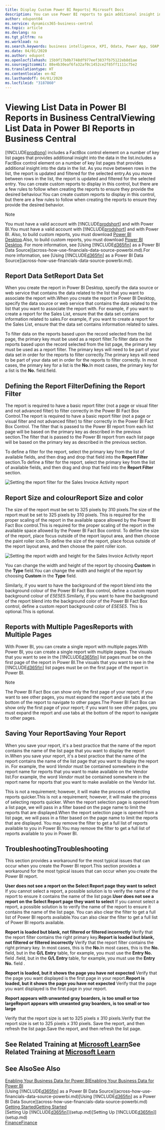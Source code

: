 ```yaml
---
title: Display Custom Power BI Reports| Microsoft Docs
description: You can use Power BI reports to gain additional insight into data in lists.
author: edupont04
ms.service: dynamics365-business-central
ms.topic: article
ms.devlang: na
ms.tgt_pltfrm: na
ms.workload: na
ms.search.keywords: business intelligence, KPI, Odata, Power App, SOAP, analysis
ms.date: 04/01/2020
ms.author: edupont
ms.openlocfilehash: 15b9f17b0b7748df977eef3837fb75122eb8d1ae
ms.sourcegitcommit: 88e4b30eaf6fa32af0c1452ce2f85ff1111c75e2
ms.translationtype: HT
ms.contentlocale: en-NZ
ms.lasthandoff: 04/01/2020
ms.locfileid: "3187860"
---
```

# <a name="viewing-list-data-in-power-bi-reports-in-business-central"></a><span data-ttu-id="f93cd-103">Viewing List Data in Power BI Reports in Business Central</span><span class="sxs-lookup"><span data-stu-id="f93cd-103">Viewing List Data in Power BI Reports in Business Central</span></span>

[!INCLUDE[prodlong](includes/prodlong.md)] <span data-ttu-id="f93cd-104">includes a FactBox control element on a number of key list pages that provides additional insight into the data in the list.</span><span class="sxs-lookup"><span data-stu-id="f93cd-104">includes a FactBox control element on a number of key list pages that provides additional insight into the data in the list.</span></span> <span data-ttu-id="f93cd-105">As you move between rows in the list, the report is updated and filtered for the selected entry.</span><span class="sxs-lookup"><span data-stu-id="f93cd-105">As you move between rows in the list, the report is updated and filtered for the selected entry.</span></span> <span data-ttu-id="f93cd-106">You can create custom reports to display in this control, but there are a few rules to follow when creating the reports to ensure they provide the desired behaviour.</span><span class="sxs-lookup"><span data-stu-id="f93cd-106">You can create custom reports to display in this control, but there are a few rules to follow when creating the reports to ensure they provide the desired behavior.</span></span>  

> [!NOTE]  
> <span data-ttu-id="f93cd-107">You must have a valid account with [!INCLUDE[prodshort](includes/prodshort.md)] and with Power BI.</span><span class="sxs-lookup"><span data-stu-id="f93cd-107">You must have a valid account with [!INCLUDE[prodshort](includes/prodshort.md)] and with Power BI.</span></span> <span data-ttu-id="f93cd-108">Also, to build custom reports, you must download [Power BI Desktop](https://powerbi.microsoft.com/desktop/).</span><span class="sxs-lookup"><span data-stu-id="f93cd-108">Also, to build custom reports, you must download [Power BI Desktop](https://powerbi.microsoft.com/desktop/).</span></span> <span data-ttu-id="f93cd-109">For more information, see [Using [!INCLUDE[d365fin](includes/d365fin_md.md)] as a Power BI Data Source](across-how-use-financials-data-source-powerbi.md).</span><span class="sxs-lookup"><span data-stu-id="f93cd-109">For more information, see [Using [!INCLUDE[d365fin](includes/d365fin_md.md)] as a Power BI Data Source](across-how-use-financials-data-source-powerbi.md).</span></span>  

## <a name="report-data-set"></a><span data-ttu-id="f93cd-110">Report Data Set</span><span class="sxs-lookup"><span data-stu-id="f93cd-110">Report Data Set</span></span>
<span data-ttu-id="f93cd-111">When you create the report in Power BI Desktop, specify the data source or web service that contains the data related to the list that you want to associate the report with.</span><span class="sxs-lookup"><span data-stu-id="f93cd-111">When you create the report in Power BI Desktop, specify the data source or web service that contains the data related to the list that you want to associate the report with.</span></span> <span data-ttu-id="f93cd-112">For example, if you want to create a report for the Sales List, ensure that the data set contains information related to sales.</span><span class="sxs-lookup"><span data-stu-id="f93cd-112">For example, if you want to create a report for the Sales List, ensure that the data set contains information related to sales.</span></span>  

<span data-ttu-id="f93cd-113">To filter data on the reports based upon the record selected from the list page, the primary key must be used as a report filter.</span><span class="sxs-lookup"><span data-stu-id="f93cd-113">To filter data on the reports based upon the record selected from the list page, the primary key must be used as a report filter.</span></span> <span data-ttu-id="f93cd-114">The primary keys will need to be part of your data set in order for the reports to filter correctly.</span><span class="sxs-lookup"><span data-stu-id="f93cd-114">The primary keys will need to be part of your data set in order for the reports to filter correctly.</span></span> <span data-ttu-id="f93cd-115">In most cases, the primary key for a list is the **No.**</span><span class="sxs-lookup"><span data-stu-id="f93cd-115">In most cases, the primary key for a list is the **No.**</span></span> <span data-ttu-id="f93cd-116">field.</span><span class="sxs-lookup"><span data-stu-id="f93cd-116">field.</span></span>  

## <a name="defining-the-report-filter"></a><span data-ttu-id="f93cd-117">Defining the Report Filter</span><span class="sxs-lookup"><span data-stu-id="f93cd-117">Defining the Report Filter</span></span>
<span data-ttu-id="f93cd-118">The report is required to have a basic report filter (not a page or visual filter and not advanced filter) to filter correctly in the Power BI Fact Box Control.</span><span class="sxs-lookup"><span data-stu-id="f93cd-118">The report is required to have a basic report filter (not a page or visual filter and not advanced filter) to filter correctly in the Power BI Fact Box Control.</span></span> <span data-ttu-id="f93cd-119">The filter that is passed to the Power BI report from each list page will be based on the primary key as described in the previous section.</span><span class="sxs-lookup"><span data-stu-id="f93cd-119">The filter that is passed to the Power BI report from each list page will be based on the primary key as described in the previous section.</span></span>  

<span data-ttu-id="f93cd-120">To define a filter for the report, select the primary key from the list of available fields, and then drag and drop that field into the **Report Filter** section.</span><span class="sxs-lookup"><span data-stu-id="f93cd-120">To define a filter for the report, select the primary key from the list of available fields, and then drag and drop that field into the **Report Filter** section.</span></span>  

![Setting the report filter for the Sales Invoice Activity report](./media/across-how-use-powerbi-reports-factbox/financials-powerbi-report-filter.png)

## <a name="report-size-and-color"></a><span data-ttu-id="f93cd-122">Report Size and colour</span><span class="sxs-lookup"><span data-stu-id="f93cd-122">Report Size and color</span></span>
<span data-ttu-id="f93cd-123">The size of the report must be set to 325 pixels by 310 pixels.</span><span class="sxs-lookup"><span data-stu-id="f93cd-123">The size of the report must be set to 325 pixels by 310 pixels.</span></span> <span data-ttu-id="f93cd-124">This is required for the proper scaling of the report in the available space allowed by the Power BI Fact Box control.</span><span class="sxs-lookup"><span data-stu-id="f93cd-124">This is required for the proper scaling of the report in the available space allowed by the Power BI Fact Box control.</span></span> <span data-ttu-id="f93cd-125">To define the size of the report, place focus outside of the report layout area, and then choose the paint roller icon.</span><span class="sxs-lookup"><span data-stu-id="f93cd-125">To define the size of the report, place focus outside of the report layout area, and then choose the paint roller icon.</span></span>

![Setting the report width and height for the Sales Invoice Activity report](./media/across-how-use-powerbi-reports-factbox/financials-powerbi-report-sizing.png)

<span data-ttu-id="f93cd-127">You can change the width and height of the report by choosing **Custom** in the **Type** field.</span><span class="sxs-lookup"><span data-stu-id="f93cd-127">You can change the width and height of the report by choosing **Custom** in the **Type** field.</span></span>

<span data-ttu-id="f93cd-128">Similarly, if you want to have the background of the report blend into the background colour of the Power BI Fact Box control, define a custom report background colour of *E5E5E5*.</span><span class="sxs-lookup"><span data-stu-id="f93cd-128">Similarly, if you want to have the background of the report blend into the background color of the Power BI Fact Box control, define a custom report background color of *E5E5E5*.</span></span> <span data-ttu-id="f93cd-129">This is optional.</span><span class="sxs-lookup"><span data-stu-id="f93cd-129">This is optional.</span></span>  

## <a name="reports-with-multiple-pages"></a><span data-ttu-id="f93cd-130">Reports with Multiple Pages</span><span class="sxs-lookup"><span data-stu-id="f93cd-130">Reports with Multiple Pages</span></span>
<span data-ttu-id="f93cd-131">With Power BI, you can create a single report with multiple pages.</span><span class="sxs-lookup"><span data-stu-id="f93cd-131">With Power BI, you can create a single report with multiple pages.</span></span> <span data-ttu-id="f93cd-132">The visuals that you want to see in the [!INCLUDE[d365fin](includes/d365fin_md.md)] list pages must be on the first page of the report in Power BI.</span><span class="sxs-lookup"><span data-stu-id="f93cd-132">The visuals that you want to see in the [!INCLUDE[d365fin](includes/d365fin_md.md)] list pages must be on the first page of the report in Power BI.</span></span>  

> [!NOTE]  
> <span data-ttu-id="f93cd-133">The Power BI Fact Box can show only the first page of your report; if you want to see other pages, you must expand the report and use tabs at the bottom of the report to navigate to other pages.</span><span class="sxs-lookup"><span data-stu-id="f93cd-133">The Power BI Fact Box can show only the first page of your report; if you want to see other pages, you must expand the report and use tabs at the bottom of the report to navigate to other pages.</span></span>  

## <a name="saving-your-report"></a><span data-ttu-id="f93cd-134">Saving Your Report</span><span class="sxs-lookup"><span data-stu-id="f93cd-134">Saving Your Report</span></span>

<span data-ttu-id="f93cd-135">When you save your report, it's a best practice that the name of the report contains the name of the list page that you want to display the report in.</span><span class="sxs-lookup"><span data-stu-id="f93cd-135">When you save your report, it's a best practice that the name of the report contains the name of the list page that you want to display the report in.</span></span> <span data-ttu-id="f93cd-136">For example, the word *Vendor* must be contained somewhere in the report name for reports that you want to make available on the Vendor list.</span><span class="sxs-lookup"><span data-stu-id="f93cd-136">For example, the word *Vendor* must be contained somewhere in the report name for reports that you want to make available on the Vendor list.</span></span>  

<span data-ttu-id="f93cd-137">This is not a requirement; however, it will make the process of selecting reports quicker.</span><span class="sxs-lookup"><span data-stu-id="f93cd-137">This is not a requirement; however, it will make the process of selecting reports quicker.</span></span> <span data-ttu-id="f93cd-138">When the report selection page is opened from a list page, we will pass in a filter based on the page name to limit the reports that are displayed.</span><span class="sxs-lookup"><span data-stu-id="f93cd-138">When the report selection page is opened from a list page, we will pass in a filter based on the page name to limit the reports that are displayed.</span></span>  <span data-ttu-id="f93cd-139">You may remove the filter to get a full list of reports available to you in Power BI.</span><span class="sxs-lookup"><span data-stu-id="f93cd-139">You may remove the filter to get a full list of reports available to you in Power BI.</span></span>  

## <a name="troubleshooting"></a><span data-ttu-id="f93cd-140">Troubleshooting</span><span class="sxs-lookup"><span data-stu-id="f93cd-140">Troubleshooting</span></span>
<span data-ttu-id="f93cd-141">This section provides a workaround for the most typical issues that can occur when you create the Power BI report.</span><span class="sxs-lookup"><span data-stu-id="f93cd-141">This section provides a workaround for the most typical issues that can occur when you create the Power BI report.</span></span>  

<span data-ttu-id="f93cd-142">**User does not see a report on the Select Report page they want to select** If you cannot select a report, a possible solution is to verify the name of the report to ensure it contains the name of the list page.</span><span class="sxs-lookup"><span data-stu-id="f93cd-142">**User does not see a report on the Select Report page they want to select** If you cannot select a report, a possible solution is to verify the name of the report to ensure it contains the name of the list page.</span></span> <span data-ttu-id="f93cd-143">You can also clear the filter to get a full list of Power BI reports available.</span><span class="sxs-lookup"><span data-stu-id="f93cd-143">You can also clear the filter to get a full list of Power BI reports available.</span></span>  

<span data-ttu-id="f93cd-144">**Report is loaded but blank, not filtered or filtered incorrectly** Verify that the report filter contains the right primary key.</span><span class="sxs-lookup"><span data-stu-id="f93cd-144">**Report is loaded but blank, not filtered or filtered incorrectly** Verify that the report filter contains the right primary key.</span></span> <span data-ttu-id="f93cd-145">In most cases, this is the **No.**</span><span class="sxs-lookup"><span data-stu-id="f93cd-145">In most cases, this is the **No.**</span></span> <span data-ttu-id="f93cd-146">field, but in the **G/L Entry** table, for example, you must use the **Entry No.** field  .</span><span class="sxs-lookup"><span data-stu-id="f93cd-146">field, but in the **G/L Entry** table, for example, you must use the **Entry No.** field  .</span></span>

<span data-ttu-id="f93cd-147">**Report is loaded, but it shows the page you have not expected** Verify that the page you want displayed is the first page in your report.</span><span class="sxs-lookup"><span data-stu-id="f93cd-147">**Report is loaded, but it shows the page you have not expected** Verify that the page you want displayed is the first page in your report.</span></span>  

<span data-ttu-id="f93cd-148">**Report appears with unwanted gray boarders, is too small or too large**</span><span class="sxs-lookup"><span data-stu-id="f93cd-148">**Report appears with unwanted gray boarders, is too small or too large**</span></span>

<span data-ttu-id="f93cd-149">Verify that the report size is set to 325 pixels x 310 pixels.</span><span class="sxs-lookup"><span data-stu-id="f93cd-149">Verify that the report size is set to 325 pixels x 310 pixels.</span></span> <span data-ttu-id="f93cd-150">Save the report, and then refresh the list page.</span><span class="sxs-lookup"><span data-stu-id="f93cd-150">Save the report, and then refresh the list page.</span></span>  

## <a name="see-related-training-at-microsoft-learn"></a><span data-ttu-id="f93cd-151">See Related Training at [Microsoft Learn](/learn/modules/configure-powerbi-excel-dynamics-365-business-central/index)</span><span class="sxs-lookup"><span data-stu-id="f93cd-151">See Related Training at [Microsoft Learn](/learn/modules/configure-powerbi-excel-dynamics-365-business-central/index)</span></span>

## <a name="see-also"></a><span data-ttu-id="f93cd-152">See Also</span><span class="sxs-lookup"><span data-stu-id="f93cd-152">See Also</span></span>

[<span data-ttu-id="f93cd-153">Enabling Your Business Data for Power BI</span><span class="sxs-lookup"><span data-stu-id="f93cd-153">Enabling Your Business Data for Power BI</span></span>](admin-powerbi.md)  
<span data-ttu-id="f93cd-154">[Using [!INCLUDE[d365fin](includes/d365fin_md.md)] as a Power BI Data Source](across-how-use-financials-data-source-powerbi.md)</span><span class="sxs-lookup"><span data-stu-id="f93cd-154">[Using [!INCLUDE[d365fin](includes/d365fin_md.md)] as a Power BI Data Source](across-how-use-financials-data-source-powerbi.md)</span></span>  
[<span data-ttu-id="f93cd-155">Getting Started</span><span class="sxs-lookup"><span data-stu-id="f93cd-155">Getting Started</span></span>](product-get-started.md)  
<span data-ttu-id="f93cd-156">[Setting Up [!INCLUDE[d365fin](includes/d365fin_md.md)]](setup.md)</span><span class="sxs-lookup"><span data-stu-id="f93cd-156">[Setting Up [!INCLUDE[d365fin](includes/d365fin_md.md)]](setup.md)</span></span>  
[<span data-ttu-id="f93cd-157">Finance</span><span class="sxs-lookup"><span data-stu-id="f93cd-157">Finance</span></span>](finance.md)  
